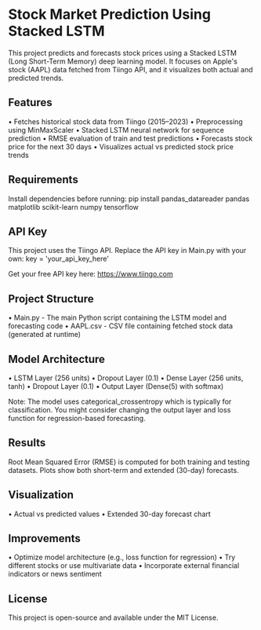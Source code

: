 Stock Market Prediction Using Stacked LSTM
==========================================

This project predicts and forecasts stock prices using a Stacked LSTM (Long Short-Term Memory)
deep learning model. It focuses on Apple's stock (AAPL) data fetched from Tiingo API,
and it visualizes both actual and predicted trends.

Features
--------
• Fetches historical stock data from Tiingo (2015–2023)
• Preprocessing using MinMaxScaler
• Stacked LSTM neural network for sequence prediction
• RMSE evaluation of train and test predictions
• Forecasts stock price for the next 30 days
• Visualizes actual vs predicted stock price trends

Requirements
------------
Install dependencies before running:
pip install pandas_datareader pandas matplotlib scikit-learn numpy tensorflow

API Key
-------
This project uses the Tiingo API. Replace the API key in Main.py with your own:
key = 'your_api_key_here'

Get your free API key here: https://www.tiingo.com

Project Structure
-----------------
• Main.py - The main Python script containing the LSTM model and forecasting code
• AAPL.csv - CSV file containing fetched stock data (generated at runtime)

Model Architecture
------------------
• LSTM Layer (256 units)
• Dropout Layer (0.1)
• Dense Layer (256 units, tanh)
• Dropout Layer (0.1)
• Output Layer (Dense(5) with softmax)

Note: The model uses categorical_crossentropy which is typically for classification.
You might consider changing the output layer and loss function for regression-based forecasting.

Results
-------
Root Mean Squared Error (RMSE) is computed for both training and testing datasets.
Plots show both short-term and extended (30-day) forecasts.

Visualization
-------------
• Actual vs predicted values
• Extended 30-day forecast chart

Improvements
------------
• Optimize model architecture (e.g., loss function for regression)
• Try different stocks or use multivariate data
• Incorporate external financial indicators or news sentiment

License
-------
This project is open-source and available under the MIT License.
